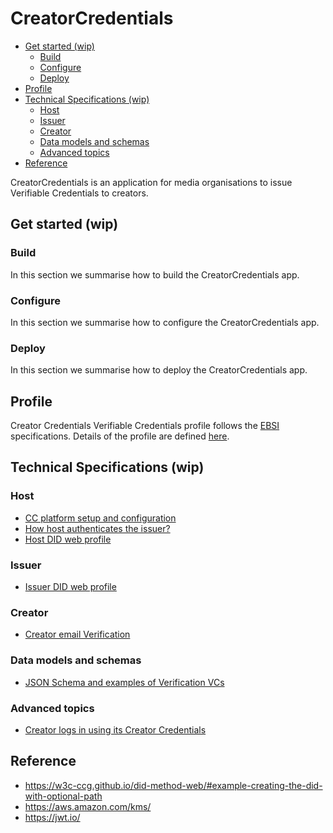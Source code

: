 # CreatorCredentials <!-- omit in toc -->

- [Get started (wip)](#get-started-wip)
  - [Build](#build)
  - [Configure](#configure)
  - [Deploy](#deploy)
- [Profile](#profile)
- [Technical Specifications (wip)](#technical-specifications-wip)
  - [Host](#host)
  - [Issuer](#issuer)
  - [Creator](#creator)
  - [Data models and schemas](#data-models-and-schemas)
  - [Advanced topics](#advanced-topics)
- [Reference](#reference)


CreatorCredentials is an application for media organisations to issue Verifiable
Credentials to creators.

## Get started (wip)

### Build

In this section we summarise how to build the CreatorCredentials app.

### Configure

In this section we summarise how to configure the CreatorCredentials app.

### Deploy

In this section we summarise how to deploy the CreatorCredentials app.

## Profile

Creator Credentials Verifiable Credentials profile follows the [EBSI](https://ebsi.eu) specifications. Details of the profile are defined [here](specs/profile.md).

## Technical Specifications (wip)

### Host

- [CC platform setup and configuration](specs/setup-config.md)
- [How host authenticates the issuer?](specs/host-issuer-authenticaiton.md)
- [Host DID web profile](specs/host-did.md)

### Issuer

- [Issuer DID web profile](specs/issuer-did.md)

### Creator

- [Creator email Verification](specs/creator-email-verification.md)

### Data models and schemas

- [JSON Schema and examples of Verification VCs](json-schema/verification-credentials/)

### Advanced topics

- [Creator logs in using its Creator Credentials](specs/advanced/log-in-with-cc.md)

## Reference

- <https://w3c-ccg.github.io/did-method-web/#example-creating-the-did-with-optional-path>
- <https://aws.amazon.com/kms/>
- <https://jwt.io/>
